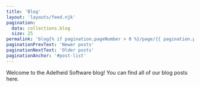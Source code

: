 ```yaml
---
title: 'Blog'
layout: 'layouts/feed.njk'
pagination:
  data: collections.blog
  size: 25
permalink: 'blog{% if pagination.pageNumber > 0 %}/page/{{ pagination.pageNumber + 1 }}{% endif %}/index.html'
paginationPrevText: 'Newer posts'
paginationNextText: 'Older posts'
paginationAnchor: '#post-list'
---
```


Welcome to the Adelheid Software blog! You can find all of our blog posts here.